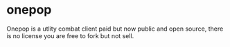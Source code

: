 # onepop

Onepop is a utlity combat client paid but now public and open source, there is no license you are free to fork but not sell.
